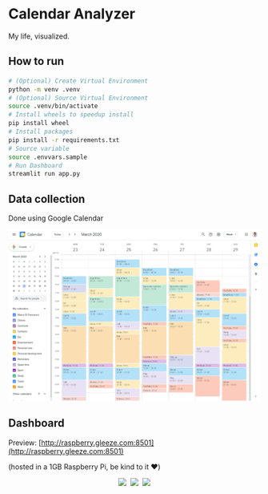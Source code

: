 # Calendar Analyzer

My life, visualized.

## How to run

```sh
# (Optional) Create Virtual Environment
python -m venv .venv
# (Optional) Source Virtual Environment
source .venv/bin/activate
# Install wheels to speedup install
pip install wheel
# Install packages
pip install -r requirements.txt
# Source variable
source .envvars.sample
# Run Dashboard
streamlit run app.py
```

## Data collection

Done using Google Calendar

<p align="center">
<kbd>
    <img src="img/google-calendar-week-view.png" width=600>
</kbd>
</p>

## Dashboard

Preview: [http://raspberry.gleeze.com:8501](http://raspberry.gleeze.com:8501)

(hosted in a 1GB Raspberry Pi, be kind to it ❤️)

<p align="center">
<kbd>
    <!-- All activities -->
    <img src="https://i.imgur.com/KNwPSST.png" width=600 />
</kbd>

<kbd align="center">
    <!-- Single activity -->
    <img src="https://i.imgur.com/uX8VCSD.png" width=600 />

</kbd>

<kbd align="center">
    <!-- Workout -->
    <img src="https://i.imgur.com/YF3F5up.png" width=600 />
</kbd>
</p>
